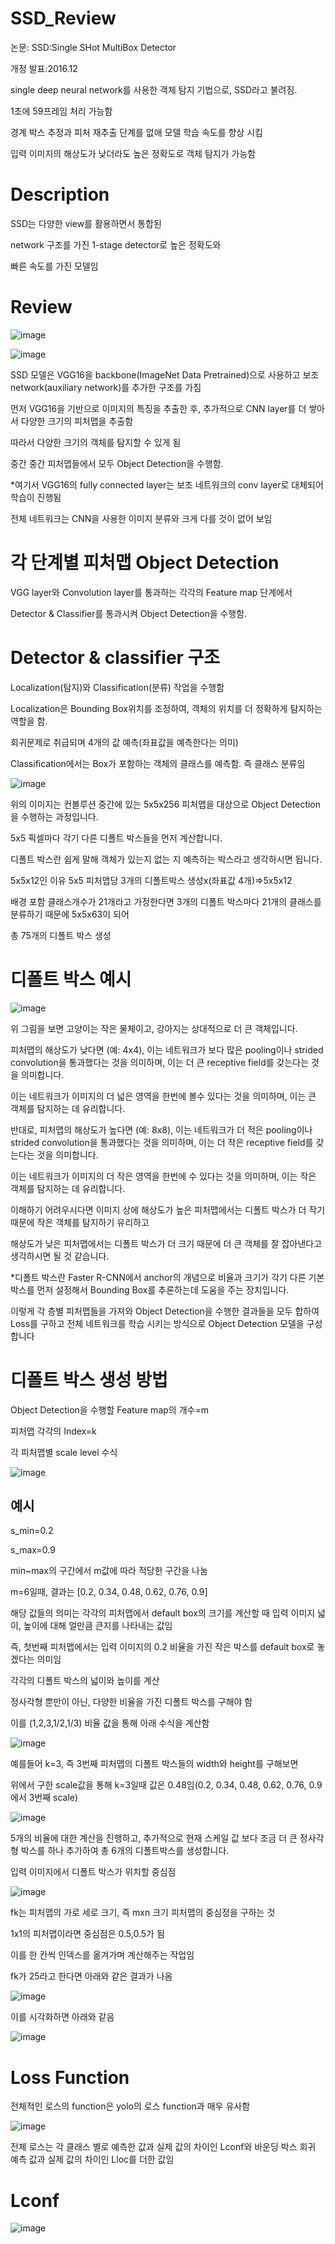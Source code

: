 # SSD_Review

논문: SSD:Single SHot MultiBox Detector

개정 발표:2016.12

single deep neural network를 사용한 객체 탐지 기법으로, SSD라고 불려짐.

1초에 59프레임 처리 가능함

경계 박스 추정과 피처 재추출 단계를 없애 모델 학습 속도를 향상 시킴

입력 이미지의 해상도가 낮더라도 높은 정확도로 객체 탐지가 가능함

# Description

SSD는 다양한 view를 활용하면서 통합된 

network 구조를 가진 1-stage detector로 높은 정확도와

빠른 속도를 가진 모델임

# Review

![image](https://github.com/eumtaewon/SSD_Review/assets/104436260/3dfb7e47-970b-413c-871e-fa82b85ff843)

![image](https://github.com/eumtaewon/SSD_Review/assets/104436260/7ee10996-1b7b-4a5f-85d0-f33d46e5e415)

SSD 모델은 VGG16을 backbone(ImageNet Data Pretrained)으로 사용하고 보조 network(auxiliary network)를 추가한 구조를 가짐

먼저 VGG16을 기반으로 이미지의 특징을 추출한 후, 추가적으로 CNN layer를 더 쌓아서 다양한 크기의 피처맵을 추출함

따라서 다양한 크기의 객체를 탐지할 수 있게 됨

중간 중간 피처맵들에서 모두 Object Detection을 수행함.

*여기서 VGG16의 fully connected layer는 보조 네트워크의 conv layer로 대체되어 학습이 진행됨

전체 네트워크는 CNN을 사용한 이미지 분류와 크게 다를 것이 없어 보임

# 각 단계별 피처맵 Object Detection

VGG layer와 Convolution layer를 통과하는 각각의 Feature map 단계에서

Detector & Classifier를 통과시켜 Object Detection을 수행함.

# Detector & classifier 구조

Localization(탐지)와 Classification(분류) 작업을 수행함

Localization은 Bounding Box위치를 조정하여, 객체의 위치를 더 정확하게 탐지하는 역할을 함.

회귀문제로 취급되며 4개의 값 예측(좌표값을 예측한다는 의미)

Classification에서는 Box가 포함하는 객체의 클래스를 예측함. 즉 클래스 분류임

![image](https://github.com/eumtaewon/SSD_Review/assets/104436260/6c5c3f77-c175-4bdd-b821-febd42b91cf3)

위의 이미지는 컨볼루션 중간에 있는 5x5x256 피처맵을 대상으로 Object Detection을 수행하는 과정입니다.

5x5 픽셀마다 각기 다른 디폴트 박스들을 먼저 계산합니다.

디폴트 박스란 쉽게 말해 객체가 있는지 없는 지 예측하는 박스라고 생각하시면 됩니다.

5x5x12인 이유 5x5 피처맵당 3개의 디폴트박스 생성x(좌표값 4개)=>5x5x12

배경 포함 클래스개수가 21개라고 가정한다면 3개의 디폴트 박스마다 21개의 클래스를 분류하기 때문에 5x5x63이 되어

총 75개의 디폴트 박스 생성

# 디폴트 박스 예시

![image](https://github.com/eumtaewon/SSD_Review/assets/104436260/ab7efdf2-501c-411d-bd80-2c6b8f047aca)

위 그림을 보면 고양이는 작은 물체이고, 강아지는 상대적으로 더 큰 객체입니다.

피처맵의 해상도가 낮다면 (예: 4x4), 이는 네트워크가 보다 많은 pooling이나 strided convolution을 통과했다는 것을 의미하며, 이는 더 큰 receptive field를 갖는다는 것을 의미합니다. 

이는 네트워크가 이미지의 더 넓은 영역을 한번에 볼수 있다는 것을 의미하며, 이는 큰 객체를 탐지하는 데 유리합니다.

반대로, 피처맵의 해상도가 높다면 (예: 8x8), 이는 네트워크가 더 적은 pooling이나 strided convolution을 통과했다는 것을 의미하며, 이는 더 작은 receptive field를 갖는다는 것을 의미합니다. 

이는 네트워크가 이미지의 더 작은 영역을 한번에 수 있다는 것을 의미하며, 이는 작은 객체를 탐지하는 데 유리합니다.


이해하기 어려우시다면 이미지 상에 해상도가 높은 피처맵에서는 디폴트 박스가 더 작기때문에 작은 객체를 탐지하기 유리하고

해상도가 낮은 피처맵에서는 디폴트 박스가 더 크기 때문에 더 큰 객체를 잘 잡아낸다고 생각하시면 될 것 같습니다.

*디폴트 박스란 Faster R-CNN에서 anchor의 개념으로 비율과 크기가 각기 다른 기본 박스를 먼저 설정해서 Bounding Box를 추론하는데 도움을 주는 장치입니다.

이렇게 각 층별 피처맵들을 가져와 Object Detection을 수행한 결과들을 모두 합하여 Loss를 구하고 전체 네트워크를 학습 시키는 방식으로 Object Detection 모델을 구성합니다

# 디폴트 박스 생성 방법

Object Detection을 수행할 Feature map의 개수=m

피처맵 각각의 Index=k

각 피처맵별 scale level 수식

![image](https://github.com/eumtaewon/SSD_Review/assets/104436260/eb658ed6-aa53-45c4-8a82-a739f76f9ed5)

## 예시

s_min=0.2

s_max=0.9

min~max의 구간에서 m값에 따라 적당한 구간을 나눔

m=6일때, 결과는 [0.2, 0.34, 0.48, 0.62, 0.76, 0.9]

해당 값들의 의미는 각각의 피처맵에서 default box의 크기를 계산할 때 입력 이미지 넓이, 높이에 대해 얼만큼 큰지를 나타내는 값임

즉, 첫번째 피처맵에서는 입력 이미지의 0.2 비율을 가진 작은 박스를 default box로 놓겠다는 의미임

각각의 디폴트 박스의 넓이와 높이를 계산

정사각형 뿐만이 아닌, 다양한 비율을 가진 디폴트 박스를 구해야 함

이를 (1,2,3,1/2,1/3) 비율 값을 통해 아래 수식을 계산함

![image](https://github.com/eumtaewon/SSD_Review/assets/104436260/4db36669-12db-4f99-93e3-d2f76ff1399c)

예를들어 k=3, 즉 3번째 피처맵의 디폴트 박스들의 width와 height를 구해보면

위에서 구한 scale값을 통해 k=3일때 값은 0.48임(0.2, 0.34, 0.48, 0.62, 0.76, 0.9에서 3번째 scale)

![image](https://github.com/eumtaewon/SSD_Review/assets/104436260/99fd58fe-9dae-41a9-967d-011da5f14c62)

5개의 비율에 대한 계산을 진행하고, 추가적으로 현재 스케일 값 보다 조금 더 큰 정사각형 박스를 하나 추가하여 총 6개의 디폴트박스를 생성합니다.

입력 이미지에서 디폴트 박스가 위치할 중심점

![image](https://github.com/eumtaewon/SSD_Review/assets/104436260/5b720a5e-8a10-4c22-b1d3-3af05648c2b9)

fk는 피처맵의 가로 세로 크기, 즉 mxn 크기 피처맵의 중심정을 구하는 것

1x1의 피처맵이라면 중심점은 0.5,0.5가 됨

이를 한 칸씩 인덱스를 옮겨가며 계산해주는 작업임

fk가 25라고 한다면 아래와 같은 결과가 나옴

![image](https://github.com/eumtaewon/SSD_Review/assets/104436260/5bc0b67e-5327-4c0b-abf2-0f6be1f9172f)

이를 시각화하면 아래와 같음

![image](https://github.com/eumtaewon/SSD_Review/assets/104436260/d8c7542a-5e86-4ce1-8d2d-37ed370caf58)

# Loss Function

전체적인 로스의 function은 yolo의 로스 function과 매우 유사함

![image](https://github.com/eumtaewon/SSD_Review/assets/104436260/52c8c806-4d8e-4940-964e-3c021b90819d)

전체 로스는 각 클래스 별로 예측한 값과 실제 값의 차이인 Lconf와 바운딩 박스 회귀 예측 값과 실제 값의 차이인 Lloc를 더한 값임

# Lconf

![image](https://github.com/eumtaewon/SSD_Review/assets/104436260/8f7b5d69-0fd2-4bbd-ba50-1ea8b9655d6d)

